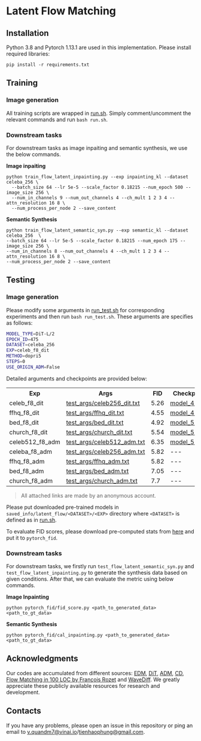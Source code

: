 # Latent Flow Matching

## Installation

Python 3.8 and Pytorch 1.13.1 are used in this implementation.
Please install required libraries:

```
pip install -r requirements.txt
```

## Training

### Image generation

All training scripts are wrapped in [run.sh](run.sh). Simply comment/uncomment the relevant commands and run `bash run.sh`.

### Downstream tasks
For downstream tasks as image inpaiting and semantic synthesis, we use the below commands.

**Image inpaiting**

```
python train_flow_latent_inpainting.py --exp inpainting_kl --dataset celeba_256 \ 
  --batch_size 64 --lr 5e-5 --scale_factor 0.18215 --num_epoch 500 --image_size 256 \
  --num_in_channels 9 --num_out_channels 4 --ch_mult 1 2 3 4 --attn_resolution 16 8 \
  --num_process_per_node 2 --save_content
```

**Semantic Synthesis**

```
python train_flow_latent_semantic_syn.py --exp semantic_kl --dataset celeba_256  \
--batch_size 64 --lr 5e-5 --scale_factor 0.18215 --num_epoch 175 --image_size 256 \
--num_in_channels 8 --num_out_channels 4 --ch_mult 1 2 3 4 --attn_resolution 16 8 \
--num_process_per_node 2 --save_content
```


## Testing
### Image generation
Please modify some arguments in [run_test.sh](run_test.sh) for corresponding experiments and then run `bash run_test.sh`.
These arguments are specifies as follows:

```bash
MODEL_TYPE=DiT-L/2
EPOCH_ID=475
DATASET=celeba_256
EXP=celeb_f8_dit
METHOD=dopri5
STEPS=0
USE_ORIGIN_ADM=False
```

Detailed arguments and checkpoints are provided below:

<table>
  <tr>
    <th>Exp</th>
    <th>Args</th>
    <th>FID</th>
    <th>Checkpoints</th>
  </tr>

  <tr>
    <td> celeb_f8_dit </td>
    <td><a href="test_args/celeb256_dit.txt"> test_args/celeb256_dit.txt</a></td>
    <td>5.26</td>
    <td><a href="https://drive.google.com/drive/folders/1tbd1t0Yt3ix1v_OCGWJ7xyeubhCi99ql?usp=share_link">model_475.pth</a></td>
  </tr>

  <tr>
    <td> ffhq_f8_dit </td>
    <td><a href="test_args/ffhq_dit.txt"> test_args/ffhq_dit.txt</a></td>
    <td>4.55</td>
    <td><a href="https://drive.google.com/drive/folders/1jn6xHlaQ72hKk9RtJKo5lvr7SvYMCobU?usp=share_link">model_475.pth</a></td>
  </tr>

  <tr>
    <td> bed_f8_dit </td>
    <td><a href="test_args/bed_dit.txt"> test_args/bed_dit.txt</a></td>
    <td>4.92</td>
    <td><a href="https://drive.google.com/drive/folders/1o1uDrTAPIENHRh56CdVdGiEHGNqKcaC8?usp=share_link">model_550.pth</a></td>
  </tr>

  <tr>
    <td> church_f8_dit </td>
    <td><a href="test_args/church_dit.txt"> test_args/church_dit.txt</a></td>
    <td>5.54</td>
    <td><a href="https://drive.google.com/drive/folders/15ONlqM2eNbA91j7BikWPQG_6RH80NUwz?usp=share_link">model_575.pth</a></td>
  </tr>

  <tr>
    <td> celeb512_f8_adm </td>
    <td><a href="test_args/celeb256_adm.txt"> test_args/celeb512_adm.txt</a></td>
    <td>6.35</td>
    <td><a href="https://drive.google.com/drive/folders/1lWE9hCqzZ2Q1mS2BmTsA3nYWB_T25wqV?usp=share_link">model_575.pth</a></td>
  </tr>

  <tr>
    <td> celeba_f8_adm </td>
    <td><a href="test_args/celeb256_adm.txt"> test_args/celeb256_adm.txt</a></td>
    <td>5.82</td>
    <td>---</td>
  </tr>

  <tr>
    <td> ffhq_f8_adm </td>
    <td><a href="test_args/ffhq_adm.txt"> test_args/ffhq_adm.txt</a></td>
    <td>5.82</td>
    <td>---</td>
  </tr>

  <tr>
    <td> bed_f8_adm </td>
    <td><a href="test_args/bed_adm.txt"> test_args/bed_adm.txt</a></td>
    <td>7.05</td>
    <td>---</td>
  </tr>

  <tr>
    <td> church_f8_adm </td>
    <td><a href="test_args/church_adm.txt"> test_args/church_adm.txt</a></td>
    <td>7.7</td>
    <td>---</td>

  </tr>

</table>

> All attached links are made by an anonymous account.

Please put downloaded pre-trained models in `saved_info/latent_flow/<DATASET>/<EXP>` directory where `<DATASET>` is defined as in [run.sh](run.sh).

To evaluate FID scores, please download pre-computed stats from [here](https://drive.google.com/drive/folders/1BXCqPUD36HSdrOHj2Gu_vFKA3M3hJspI?usp=share_link) and put it to `pytorch_fid`.

### Downstream tasks

For downstream tasks, we firstly run `test_flow_latent_semantic_syn.py` and `test_flow_latent_inpainting.py` to generate the synthesis data based on given conditions. After that, we can evaluate the metric using below commands.

**Image Inpainting**
```
python pytorch_fid/fid_score.py <path_to_generated_data> <path_to_gt_data>
```

**Semantic Synthesis**
```
python pytorch_fid/cal_inpainting.py <path_to_generated_data> <path_to_gt_data>
```



## Acknowledgments
Our codes are accumulated from different sources: [EDM](https://github.com/NVlabs/edm), [DiT](https://github.com/facebookresearch/DiT.git), [ADM](https://github.com/openai/guided-diffusion), [CD](https://github.com/openai/consistency_models.git), [Flow Matching in 100 LOC by François Rozet](https://gist.github.com/fd6a820e052157f8ac6e2aa39e16c1aa.git) and [WaveDiff](https://github.com/VinAIResearch/WaveDiff). We greatly appreciate these publicly available resources for research and development.

## Contacts ##
If you have any problems, please open an issue in this repository or ping an email to [v.quandm7@vinai.io](mailto:v.quandm7@vinai.io)/[tienhaophung@gmail.com](mailto:tienhaophung@gmail.com).

